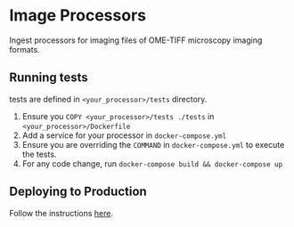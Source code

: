 # Image Processors

Ingest processors for imaging files of OME-TIFF microscopy imaging formats.

## Running tests

tests are defined in `<your_processor>/tests` directory. 
  
  1. Ensure you `COPY <your_processor>/tests ./tests` in `<your_processor>/Dockerfile`
  2. Add a service for your processor in `docker-compose.yml`
  3. Ensure you are overriding the `COMMAND` in `docker-compose.yml` to execute the tests.
  4. For any code change, run `docker-compose build && docker-compose up`

## Deploying to Production

Follow the instructions [here](https://blackfynn.atlassian.net/wiki/spaces/PLAT/pages/544833579/Instructions+to+Deploy+ETL+Processors+to+PROD).